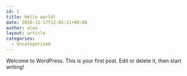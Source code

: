 ```yaml
---
id: 1
title: Hello world!
date: 2020-12-17T12:05:11+00:00
author: alaa
layout: article
categories:
  - Uncategorized
---
```

Welcome to WordPress. This is your first post. Edit or delete it, then start writing!